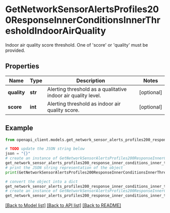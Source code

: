# GetNetworkSensorAlertsProfiles200ResponseInnerConditionsInnerThresholdIndoorAirQuality

Indoor air quality score threshold. One of 'score' or 'quality' must be provided.

## Properties

Name | Type | Description | Notes
------------ | ------------- | ------------- | -------------
**quality** | **str** | Alerting threshold as a qualitative indoor air quality level. | [optional] 
**score** | **int** | Alerting threshold as indoor air quality score. | [optional] 

## Example

```python
from openapi_client.models.get_network_sensor_alerts_profiles200_response_inner_conditions_inner_threshold_indoor_air_quality import GetNetworkSensorAlertsProfiles200ResponseInnerConditionsInnerThresholdIndoorAirQuality

# TODO update the JSON string below
json = "{}"
# create an instance of GetNetworkSensorAlertsProfiles200ResponseInnerConditionsInnerThresholdIndoorAirQuality from a JSON string
get_network_sensor_alerts_profiles200_response_inner_conditions_inner_threshold_indoor_air_quality_instance = GetNetworkSensorAlertsProfiles200ResponseInnerConditionsInnerThresholdIndoorAirQuality.from_json(json)
# print the JSON string representation of the object
print(GetNetworkSensorAlertsProfiles200ResponseInnerConditionsInnerThresholdIndoorAirQuality.to_json())

# convert the object into a dict
get_network_sensor_alerts_profiles200_response_inner_conditions_inner_threshold_indoor_air_quality_dict = get_network_sensor_alerts_profiles200_response_inner_conditions_inner_threshold_indoor_air_quality_instance.to_dict()
# create an instance of GetNetworkSensorAlertsProfiles200ResponseInnerConditionsInnerThresholdIndoorAirQuality from a dict
get_network_sensor_alerts_profiles200_response_inner_conditions_inner_threshold_indoor_air_quality_from_dict = GetNetworkSensorAlertsProfiles200ResponseInnerConditionsInnerThresholdIndoorAirQuality.from_dict(get_network_sensor_alerts_profiles200_response_inner_conditions_inner_threshold_indoor_air_quality_dict)
```
[[Back to Model list]](../README.md#documentation-for-models) [[Back to API list]](../README.md#documentation-for-api-endpoints) [[Back to README]](../README.md)


